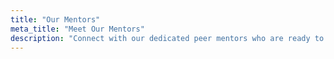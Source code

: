 ```yaml
---
title: "Our Mentors"
meta_title: "Meet Our Mentors"
description: "Connect with our dedicated peer mentors who are ready to guide you through your academic journey."
---
```

